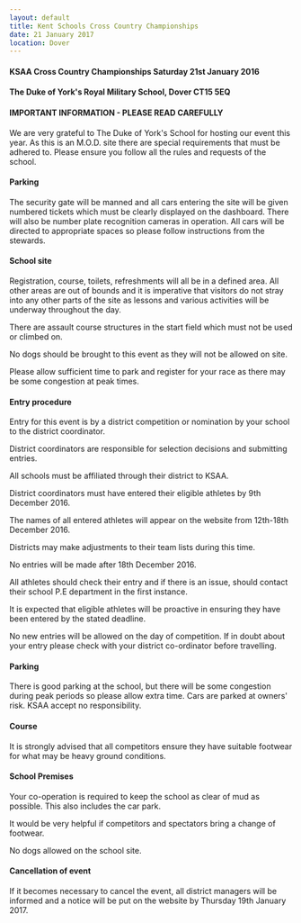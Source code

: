```yaml
---
layout: default
title: Kent Schools Cross Country Championships 
date: 21 January 2017
location: Dover
---
```


#### KSAA Cross Country Championships Saturday 21st January 2016

#### The Duke of York's Royal Military School, Dover CT15 5EQ

#### IMPORTANT INFORMATION - PLEASE READ CAREFULLY

We are very grateful to The Duke of York's School for hosting our event this year.
As this is an M.O.D. site there are special requirements that must be adhered to. Please ensure you follow all the rules and requests of the school.

#### Parking

The security gate will be manned and all cars entering the site will be given numbered tickets which must be clearly displayed on the dashboard. There will also be number plate recognition cameras in operation.
All cars will be directed to appropriate spaces so please follow instructions from the stewards.

#### School site

Registration, course, toilets, refreshments will all be in a defined area. All other areas are out of bounds and it is imperative that visitors do not stray into any other parts of the site as lessons and various activities will be underway throughout the day.

There are assault course structures in the start field which must not be used or climbed on.

No dogs should be brought to this event as they will not be allowed on site.

Please allow sufficient time to park and register for your race as there may be some congestion at peak times.

#### Entry procedure

Entry for this event is by a district competition or nomination by your school to the district coordinator.

District coordinators are responsible for selection decisions and submitting entries.

All schools must be affiliated through their district to KSAA.

District coordinators must have entered their eligible athletes by 9th December 2016.

The names of all entered athletes will appear on the website from 12th-18th December 2016.

Districts may make adjustments to their team lists during this time.

No entries will be made after 18th December 2016.

All athletes should check their entry and if there is an issue, should contact their school P.E department in the first instance.

It is expected that eligible athletes will be proactive in ensuring they have been entered by the stated deadline.

No new entries will be allowed on the day of competition. If in doubt about your entry please check with your district co-ordinator before travelling.

#### Parking

There is good parking at the school, but there will be some congestion during peak periods so please allow extra time. Cars are parked at owners' risk. KSAA accept no responsibility.

#### Course

It is strongly advised that all competitors ensure they have suitable footwear for what may be heavy ground conditions.

#### School Premises

Your co-operation is required to keep the school as clear of mud as possible. This also includes the car park.

It would be very helpful if competitors and spectators bring a change of footwear.

No dogs allowed on the school site.

#### Cancellation of event

If it becomes necessary to cancel the event, all district managers will be informed and a notice will be put on the website by Thursday 19th January 2017.